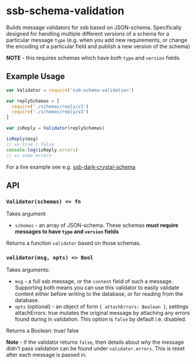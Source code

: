 # ssb-schema-validation

Builds message validators for ssb based on JSON-schema. Specifically designed for handling multiple different _versions_ of a schema for a particular message `type` (e.g. when you add new requirements, or change the encoding of a particular field and publish a new version of the schema)

**NOTE** - this requires schemas which have _both_ `type` and `version` fields.

## Example Usage

```js
var Validator = require('ssb-schema-validation')

var replySchemas = [
  require('./schemas/reply/v1')
  require('./schemas/reply/v2')
]

var isReply = Validator(replySchemas)

isReply(msg)
// => true / false
console.log(isReply.errors)
// => some errors
```

For a live example see e.g. [ssb-dark-crystal-schema](https://github.com/blockades/ssb-dark-crystal-schema)

## API

### `Validator(schemas) => fn`

Takes argument
- `schemas` - an array of JSON-schema. These schemas **must require messages to have `type` and `version` fields**

Returns a function `validator` based on those schemas.

### `validator(msg, opts) => Bool`

Takes arguments:
- `msg` - a full ssb message, or the `content` field of such a message. Supporting both means you can use this validator to easily validate content either before writing to the database, or for reading from the database.
- `opts` (optional) - an object of form `{ attachErrors: Boolean }`, settings attachErrors: true mutates the original message by attaching any errors found during in validation. This option is `false` by default i.e. disabled.

Returns a Boolean: true/ false

**Note** - if the validator returns `false`, then details about _why_ the message didn't pass validation can be found under `validator.errors`. This is reset after each message is passed in.
